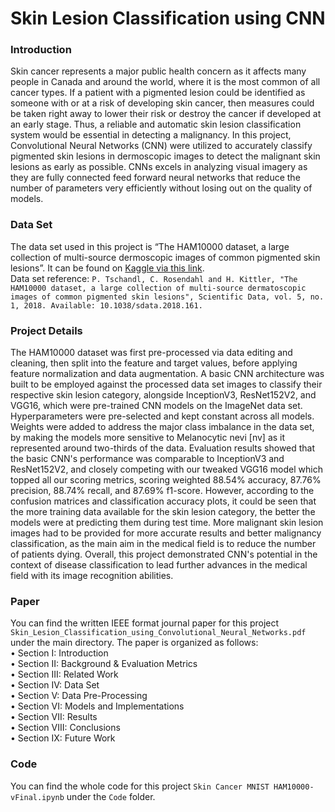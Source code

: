 # Skin Lesion Classification using CNN


### Introduction

Skin cancer represents a major public health concern as it affects many people in Canada and around the world, where it is the most common of all cancer types. If a patient with a pigmented lesion could be identified as someone with or at a risk of developing skin cancer, then measures could be taken right away to lower their risk or destroy the cancer if developed at an early stage. Thus, a reliable and automatic skin lesion classification system would be essential in detecting a malignancy. In this project, Convolutional Neural Networks (CNN) were utilized to accurately classify pigmented skin lesions in dermoscopic images to detect the malignant skin lesions as early as possible. CNNs excels in analyzing visual imagery as they are fully connected feed forward neural networks that reduce the number of parameters very efficiently without losing out on the quality of models. 


### Data Set
The data set used in this project is “The HAM10000 dataset, a large collection of multi-source dermoscopic images of common pigmented skin lesions”. It can be found on [Kaggle via this link](https://www.kaggle.com/kmader/skin-cancer-mnist-ham10000).<br>
Data set reference: `P. Tschandl, C. Rosendahl and H. Kittler, "The HAM10000 dataset, a large collection of multi-source dermatoscopic images of common pigmented skin lesions", Scientific Data, vol. 5, no. 1, 2018. Available: 10.1038/sdata.2018.161.`


### Project Details
The HAM10000 dataset was first pre-processed via data editing and cleaning, then split into the feature and target values, before applying feature normalization and data augmentation. A basic CNN architecture was built to be employed against the processed data set images to classify their respective skin lesion category, alongside InceptionV3, ResNet152V2, and VGG16, which were pre-trained CNN models on the ImageNet data set. Hyperparameters were pre-selected and kept constant across all models. Weights were added to address the major class imbalance in the data set, by making the models more sensitive to Melanocytic nevi [nv] as it represented around two-thirds of the data. Evaluation results showed that the basic CNN's performance was comparable to InceptionV3 and ResNet152V2, and closely competing with our tweaked VGG16 model which topped all our scoring metrics, scoring weighted 88.54\% accuracy, 87.76\% precision, 88.74\% recall, and 87.69\% f1-score. However, according to the confusion matrices and classification accuracy plots, it could be seen that the more training data available for the skin lesion category, the better the models were at predicting them during test time. More malignant skin lesion images had to be provided for more accurate results and better malignancy classification, as the main aim in the medical field is to reduce the number of patients dying. Overall, this project demonstrated CNN's potential in the context of disease classification to lead further advances in the medical field with its image recognition abilities.


### Paper
You can find the written IEEE format journal paper for this project `Skin_Lesion_Classification_using_Convolutional_Neural_Networks.pdf` under the main directory. The paper is organized as follows: <br />
• Section I: Introduction <br />
• Section II: Background & Evaluation Metrics <br />
• Section III: Related Work <br />
• Section IV: Data Set <br />
• Section V: Data Pre-Processing <br />
• Section VI: Models and Implementations <br />
• Section VII: Results <br />
• Section VIII: Conclusions <br />
• Section IX: Future Work <br />


### Code
You can find the whole code for this project `Skin Cancer MNIST HAM10000-vFinal.ipynb` under the `Code` folder.
